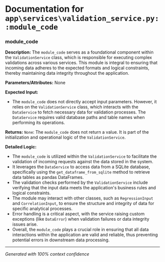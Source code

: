 # Documentation for `app\services\validation_service.py::module_code`

### module_code

**Description:**
The `module_code` serves as a foundational component within the `ValidationService` class, which is responsible for executing complex validations across various services. This module is integral to ensuring that incoming data adheres to the expected formats and logical constraints, thereby maintaining data integrity throughout the application.

**Parameters/Attributes:**
None

**Expected Input:**
- The `module_code` does not directly accept input parameters. However, it relies on the `ValidationService` class, which interacts with the `DataService` to fetch necessary data for validation processes. The `DataService` requires valid database paths and table names when performing its operations.

**Returns:**
`None`: The `module_code` does not return a value. It is part of the initialization and operational logic of the `ValidationService`.

**Detailed Logic:**
- The `module_code` is utilized within the `ValidationService` to facilitate the validation of incoming requests against the data stored in the system.
- It leverages the `DataService` to access data from a SQLite database, specifically using the `get_dataframe_from_sqlite` method to retrieve data tables as pandas DataFrames.
- The validation checks performed by the `ValidationService` include verifying that the input data meets the application's business rules and logical constraints.
- The module may interact with other classes, such as `RegressionInput` and `CorrelationInput`, to ensure the structure and integrity of data for specific analytical processes.
- Error handling is a critical aspect, with the service raising custom exceptions (like `DataError`) when validation failures or data integrity issues arise.
- Overall, the `module_code` plays a crucial role in ensuring that all data interactions within the application are valid and reliable, thus preventing potential errors in downstream data processing.

---
*Generated with 100% context confidence*
